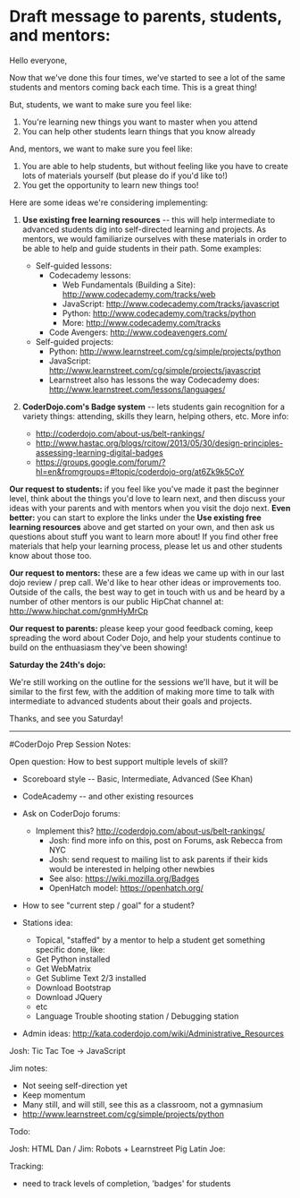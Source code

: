 # Draft message to parents, students, and mentors:

Hello everyone,

Now that we've done this four times, we've started to see a lot of the same students and mentors coming back each time. This is a great thing! 

But, students, we want to make sure you feel like:

1. You're learning new things you want to master when you attend
2. You can help other students learn things that you know already

And, mentors, we want to make sure you feel like:

1. You are able to help students, but without feeling like you have to create lots of materials yourself (but please do if you'd like to!)
2. You get the opportunity to learn new things too!

Here are some ideas we're considering implementing:

1. **Use existing free learning resources** -- this will help intermediate to advanced students dig into self-directed learning and projects. As mentors, we would familiarize ourselves with these materials in order to be able to help and guide students in their path. Some examples:
    * Self-guided lessons:
        * Codecademy lessons:
            * Web Fundamentals (Building a Site): http://www.codecademy.com/tracks/web
            * JavaScript: http://www.codecademy.com/tracks/javascript
            * Python: http://www.codecademy.com/tracks/python
            * More: http://www.codecademy.com/tracks
        * Code Avengers: http://www.codeavengers.com/
    * Self-guided projects:
        * Python: http://www.learnstreet.com/cg/simple/projects/python
        * JavaScript: http://www.learnstreet.com/cg/simple/projects/javascript
        * Learnstreet also has lessons the way Codecademy does: http://www.learnstreet.com/lessons/languages/

2. **CoderDojo.com's Badge system** -- lets students gain recognition for a variety things: attending, skills they learn, helping others, etc. More info:
    * http://coderdojo.com/about-us/belt-rankings/
    * http://www.hastac.org/blogs/rcitow/2013/05/30/design-principles-assessing-learning-digital-badges
    * https://groups.google.com/forum/?hl=en&fromgroups=#!topic/coderdojo-org/at6Zk9k5CoY


**Our request to students:** if you feel like you've made it past the beginner level, think about the things you'd love to learn next, and then discuss your ideas with your parents and with mentors when you visit the dojo next. **Even better:** you can start to explore the links under the **Use existing free learning resources** above and get started on your own, and then ask us questions about stuff you want to learn more about! If you find other free materials that help your learning process, please let us and other students know about those too. 

**Our request to mentors:** these are a few ideas we came up with in our last dojo review / prep call. We'd like to hear other ideas or improvements too. Outside of the calls, the best way to get in touch with us and be heard by a number of other mentors is our public HipChat channel at: http://www.hipchat.com/gnmHyMrCp

**Our request to parents:** please keep your good feedback coming, keep spreading the word about Coder Dojo, and help your students continue to build on the enthuasiasm they've been showing!

**Saturday the 24th's dojo:**

We're still working on the outline for the sessions we'll have, but it will be similar to the first few, with the addition of making more time to talk with intermediate to advanced students about their goals and projects.

Thanks, and see you Saturday!


------------------------------

#CoderDojo Prep Session Notes:

Open question: How to best support multiple levels of skill?

- Scoreboard style -- Basic, Intermediate, Advanced (See Khan)
- CodeAcademy -- and other existing resources

- Ask on CoderDojo forums: 
	- Implement this? http://coderdojo.com/about-us/belt-rankings/
		- Josh: find more info on this, post on Forums, ask Rebecca from NYC	
		- Josh: send request to mailing list to ask parents if their kids would be interested in helping other newbies
		- See also: https://wiki.mozilla.org/Badges
		- OpenHatch model: https://openhatch.org/
- How to see "current step / goal" for a student?		
- Stations idea: 
  -   Topical, "staffed" by a mentor to help a student get something specific done, like:
    - Get Python installed
    - Get WebMatrix
    - Get Sublime Text 2/3 installed
    - Download Bootstrap
    - Download JQuery
    - etc
    - Language Trouble shooting station / Debugging station
- Admin ideas: http://kata.coderdojo.com/wiki/Administrative_Resources


Josh: Tic Tac Toe -> JavaScript 

Jim notes:

- Not seeing self-direction yet
- Keep momentum
- Many still, and will still, see this as a classroom, not a gymnasium
- http://www.learnstreet.com/cg/simple/projects/python

Todo:

Josh: HTML 
Dan / Jim: Robots + Learnstreet Pig Latin
Joe: 

Tracking:
- need to track levels of completion, 'badges' for students

